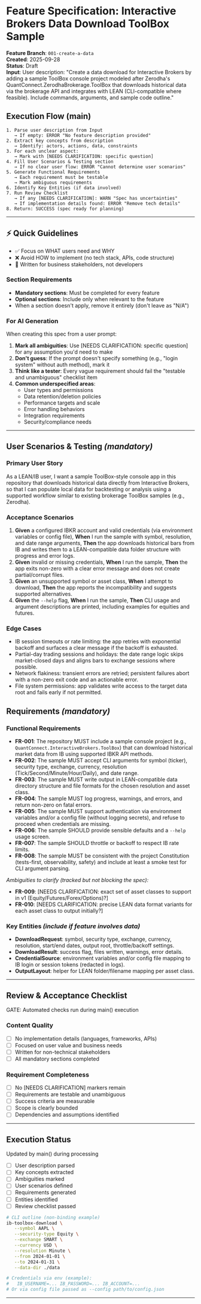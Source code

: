 # Feature Specification: Interactive Brokers Data Download ToolBox Sample

**Feature Branch**: `001-create-a-data`  
**Created**: 2025-09-28  
**Status**: Draft  
**Input**: User description: "Create a data download for Interactive Brokers by adding a sample ToolBox console project modeled after Zerodha's QuantConnect.ZerodhaBrokerage.ToolBox that downloads historical data via the brokerage API and integrates with LEAN (CLI-compatible where feasible). Include commands, arguments, and sample code outline."

## Execution Flow (main)

```text
1. Parse user description from Input
   → If empty: ERROR "No feature description provided"
2. Extract key concepts from description
   → Identify: actors, actions, data, constraints
3. For each unclear aspect:
   → Mark with [NEEDS CLARIFICATION: specific question]
4. Fill User Scenarios & Testing section
   → If no clear user flow: ERROR "Cannot determine user scenarios"
5. Generate Functional Requirements
   → Each requirement must be testable
   → Mark ambiguous requirements
6. Identify Key Entities (if data involved)
7. Run Review Checklist
   → If any [NEEDS CLARIFICATION]: WARN "Spec has uncertainties"
   → If implementation details found: ERROR "Remove tech details"
8. Return: SUCCESS (spec ready for planning)
```

---

## ⚡ Quick Guidelines

- ✅ Focus on WHAT users need and WHY
- ❌ Avoid HOW to implement (no tech stack, APIs, code structure)
- 👥 Written for business stakeholders, not developers

### Section Requirements

- **Mandatory sections**: Must be completed for every feature
- **Optional sections**: Include only when relevant to the feature
- When a section doesn't apply, remove it entirely (don't leave as "N/A")

### For AI Generation

When creating this spec from a user prompt:

1. **Mark all ambiguities**: Use [NEEDS CLARIFICATION: specific question] for any assumption you'd need to make
2. **Don't guess**: If the prompt doesn't specify something (e.g., "login system" without auth method), mark it
3. **Think like a tester**: Every vague requirement should fail the "testable and unambiguous" checklist item
4. **Common underspecified areas**:
   - User types and permissions
   - Data retention/deletion policies  
   - Performance targets and scale
   - Error handling behaviors
   - Integration requirements
   - Security/compliance needs

---

## User Scenarios & Testing *(mandatory)*

### Primary User Story

As a LEAN/IB user, I want a sample ToolBox-style console app in this repository that
downloads historical data directly from Interactive Brokers, so that I can populate
local data for backtesting or analysis using a supported workflow similar to existing
brokerage ToolBox samples (e.g., Zerodha).

### Acceptance Scenarios

1. **Given** a configured IBKR account and valid credentials (via environment variables
   or config file), **When** I run the sample with symbol, resolution, and date range
   arguments, **Then** the app downloads historical bars from IB and writes them to a
   LEAN-compatible data folder structure with progress and error logs.
2. **Given** invalid or missing credentials, **When** I run the sample, **Then** the app
   exits non-zero with a clear error message and does not create partial/corrupt files.
3. **Given** an unsupported symbol or asset class, **When** I attempt to download, **Then**
   the app reports the incompatibility and suggests supported alternatives.
4. **Given** the `--help` flag, **When** I run the sample, **Then** CLI usage and argument
   descriptions are printed, including examples for equities and futures.

### Edge Cases

- IB session timeouts or rate limiting: the app retries with exponential backoff and
   surfaces a clear message if the backoff is exhausted.
- Partial-day trading sessions and holidays: the date range logic skips market-closed
   days and aligns bars to exchange sessions where possible.
- Network flakiness: transient errors are retried; persistent failures abort with a
   non-zero exit code and an actionable error.
- File system permissions: app validates write access to the target data root and fails
   early if not permitted.

## Requirements *(mandatory)*

### Functional Requirements

- **FR-001**: The repository MUST include a sample console project (e.g.,
   `QuantConnect.InteractiveBrokers.ToolBox`) that can download historical market data
   from IB using supported IBKR API methods.
- **FR-002**: The sample MUST accept CLI arguments for symbol (ticker), security type,
   exchange, currency, resolution (Tick/Second/Minute/Hour/Daily), and date range.
- **FR-003**: The sample MUST write output in LEAN-compatible data directory structure
   and file formats for the chosen resolution and asset class.
- **FR-004**: The sample MUST log progress, warnings, and errors, and return non-zero on
   fatal errors.
- **FR-005**: The sample MUST support authentication via environment variables and/or a
   config file (without logging secrets), and refuse to proceed when credentials are
   missing.
- **FR-006**: The sample SHOULD provide sensible defaults and a `--help` usage screen.
- **FR-007**: The sample SHOULD throttle or backoff to respect IB rate limits.
- **FR-008**: The sample MUST be consistent with the project Constitution (tests-first,
   observability, safety) and include at least a smoke test for CLI argument parsing.

*Ambiguities to clarify (tracked but not blocking the spec):*
  
- **FR-009**: [NEEDS CLARIFICATION: exact set of asset classes to support in v1
   (Equity/Futures/Forex/Options)?]
- **FR-010**: [NEEDS CLARIFICATION: precise LEAN data format variants for each asset
   class to output initially?]

### Key Entities *(include if feature involves data)*

- **DownloadRequest**: symbol, security type, exchange, currency, resolution, start/end
   dates, output root, throttle/backoff settings.
- **DownloadResult**: success flag, files written, warnings, error details.
- **CredentialSource**: environment variables and/or config file mapping to IB login or
   session tokens (redacted in logs).
- **OutputLayout**: helper for LEAN folder/filename mapping per asset class.

---

## Review & Acceptance Checklist

GATE: Automated checks run during main() execution

### Content Quality

- [ ] No implementation details (languages, frameworks, APIs)
- [ ] Focused on user value and business needs
- [ ] Written for non-technical stakeholders
- [ ] All mandatory sections completed

### Requirement Completeness

- [ ] No [NEEDS CLARIFICATION] markers remain
- [ ] Requirements are testable and unambiguous  
- [ ] Success criteria are measurable
- [ ] Scope is clearly bounded
- [ ] Dependencies and assumptions identified

---

## Execution Status

Updated by main() during processing

- [ ] User description parsed
- [ ] Key concepts extracted
- [ ] Ambiguities marked
- [ ] User scenarios defined
- [ ] Requirements generated
- [ ] Entities identified
- [ ] Review checklist passed

```bash
# CLI outline (non-binding example)
ib-toolbox-download \
   --symbol AAPL \
   --security-type Equity \
   --exchange SMART \
   --currency USD \
   --resolution Minute \
   --from 2024-01-01 \
   --to 2024-01-31 \
   --data-dir ./data

# Credentials via env (example):
#   IB_USERNAME=... IB_PASSWORD=... IB_ACCOUNT=...
# Or via config file passed as --config path/to/config.json
```

---
